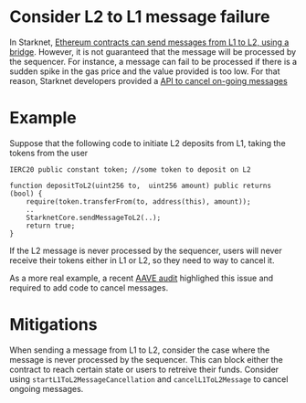 # Consider L2 to L1 message failure

In Starknet, [Ethereum contracts can send messages from L1 to L2, using a bridge](https://www.cairo-lang.org/docs/hello_starknet/l1l2.html#messages-from-l1-to-l2). However, it is not guaranteed that the message will be processed by the sequencer. 
For instance, a message can fail to be processed if there is a sudden spike in the gas price and the value provided is too low. For that reason, Starknet developers provided a 
[API to cancel on-going messages](https://docs.starknet.io/docs/L1-L2%20Communication/messaging-mechanism/#l1--l2-messages)

# Example

Suppose that the following code to initiate L2 deposits from L1, taking the tokens from the user

```solidity 
IERC20 public constant token; //some token to deposit on L2

function depositToL2(uint256 to,  uint256 amount) public returns (bool) {
    require(token.transferFrom(to, address(this), amount));
    ..
    StarknetCore.sendMessageToL2(..);
    return true;
}
```

If the L2 message is never processed by the sequencer, users will never receive their tokens either in L1 or L2, so they need to way to cancel it.

As a more real example, a recent [AAVE audit](https://github.com/aave-starknet-project/aave-starknet-bridge/pull/106#issue-1336925381) highlighed this issue and required to add code to cancel messages. 

# Mitigations

When sending a message from L1 to L2, consider the case where the message is never processed by the sequencer. This can block either the contract to reach certain state or users to retreive their funds. 
Consider using `startL1ToL2MessageCancellation` and `cancelL1ToL2Message` to cancel ongoing messages. 
